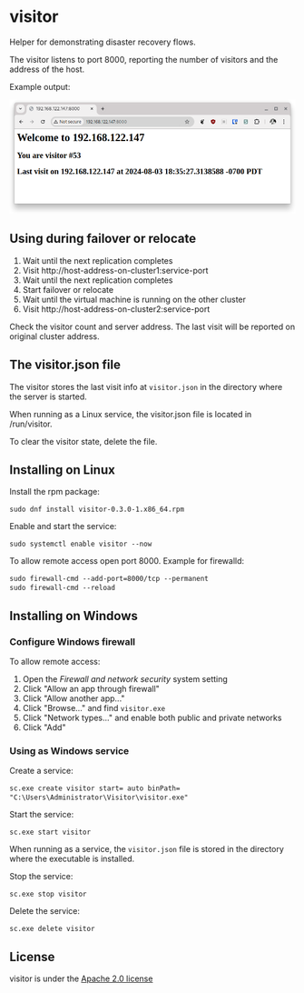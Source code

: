 <!--
SPDX-FileCopyrightText: The RamenDR authors
SPDX-License-Identifier: Apache-2.0
-->

# visitor

Helper for demonstrating disaster recovery flows.

The visitor listens to port 8000, reporting the number of visitors and
the address of the host.

Example output:

![Screenshot](screenshot.png)

## Using during failover or relocate

1. Wait until the next replication completes
1. Visit http://host-address-on-cluster1:service-port
1. Wait until the next replication completes
1. Start failover or relocate
1. Wait until the virtual machine is running on the other cluster
1. Visit http://host-address-on-cluster2:service-port

Check the visitor count and server address. The last visit will be
reported on original cluster address.

## The visitor.json file

The visitor stores the last visit info at `visitor.json` in the directory
where the server is started.

When running as a Linux service, the visitor.json file is located in
/run/visitor.

To clear the visitor state, delete the file.

## Installing on Linux

Install the rpm package:

```
sudo dnf install visitor-0.3.0-1.x86_64.rpm
```

Enable and start the service:

```
sudo systemctl enable visitor --now
```

To allow remote access open port 8000. Example for firewalld:

```
sudo firewall-cmd --add-port=8000/tcp --permanent
sudo firewall-cmd --reload
```

## Installing on Windows

### Configure Windows firewall

To allow remote access:

1. Open the *Firewall and network security* system setting
1. Click "Allow an app through firewall"
1. Click "Allow another app..."
1. Click "Browse..." and find `visitor.exe`
1. Click "Network types..." and enable both public and private networks
1. Click "Add"

### Using as Windows service

Create a service:

```
sc.exe create visitor start= auto binPath= "C:\Users\Administrator\Visitor\visitor.exe"
```

Start the service:

```
sc.exe start visitor
```

When running as a service, the `visitor.json` file is stored in the
directory where the executable is installed.

Stop the service:

```
sc.exe stop visitor
```

Delete the service:

```
sc.exe delete visitor
```

## License

visitor is under the [Apache 2.0 license](/LICENSE)
